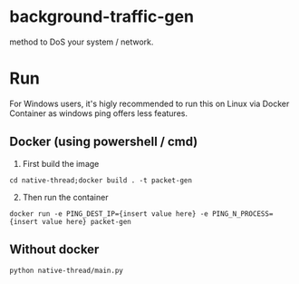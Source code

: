 # background-traffic-gen
method to DoS your system / network. 

# Run
For Windows users, it's higly recommended to run this on Linux via Docker Container as windows ping offers less features. 

## Docker (using powershell / cmd)
1. First build the image
```
cd native-thread;docker build . -t packet-gen
```
2. Then run the container
```
docker run -e PING_DEST_IP={insert value here} -e PING_N_PROCESS={insert value here} packet-gen
```

## Without docker
```
python native-thread/main.py
```

